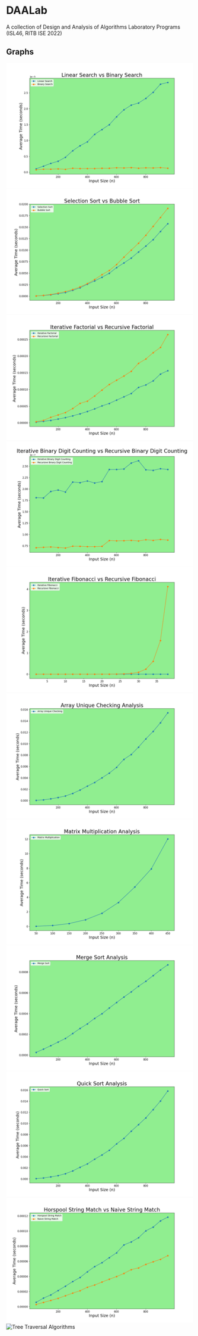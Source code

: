 # DAALab
A collection of Design and Analysis of Algorithms Laboratory Programs (ISL46, RITB ISE 2022) 

## Graphs
![Binary Search vs Linear Search](https://github.com/themohitnair/DAALab/blob/main/binarysearch_vs_linearsearch/bsearch_vs_lsearch.png)
![Selection Sort vs Bubble Sort](https://github.com/themohitnair/DAALab/blob/main/selectionsort_vs_bubblesort/bsort_vs_ssort.png)
![Factorial Recursive vs Iterative](https://github.com/themohitnair/DAALab/blob/main/factorial_recursive_vs_iterative/factorial_recursive_vs_iterative.png)
![Binary Digit Counting Recursive vs Iterative](https://github.com/themohitnair/DAALab/blob/main/binarydigitcounting_recursive_vs_iterative/binarydigitcounting_recursive_vs_iterative.png)
![Fibonacci Recursive vs Iterative](https://github.com/themohitnair/DAALab/blob/main/fibonacci_recursive_vs_iterative/fibonacci_recursive_vs_iterative.png)
![Array Unique Checking Analysis](https://github.com/themohitnair/DAALab/blob/main/unique_checking_analysis/uniquecheck_analysis.png)
![Matrix Multiplication Analysis](https://github.com/themohitnair/DAALab/blob/main/matrix_multiplication_analysis/matrixmul_analysis.png)
![Merge Sort Analysis](https://github.com/themohitnair/DAALab/blob/main/mergesort_analysis/mergesort_analysis.png)
![Quick Sort Analysis](https://github.com/themohitnair/DAALab/blob/main/quicksort_analysis/quicksort_analysis.png)
![String Matching Algorithms](https://github.com/themohitnair/DAALab/blob/main/bruteforcestringmatch_vs_horspoolstringmatch/naive_vs_horspool.png)
![Tree Traversal Algorithms]()
